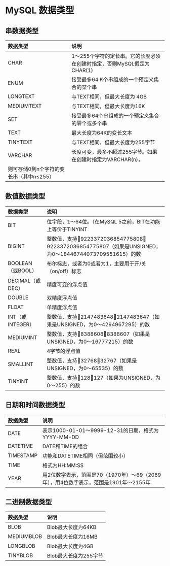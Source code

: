# MySQL 数据类型

## 串数据类型

|数据类型|说明|
|:------|:------|
|CHAR|1～255个字符的定长串。它的长度必须在创建时指定，否则MySQL假定为CHAR(1)|
|ENUM|接受最多64 K个串组成的一个预定义集合的某个串|
|LONGTEXT|与TEXT相同，但最大长度为 4GB|
|MEDIUMTEXT|与TEXT相同，但最大长度为16K|
|SET|接受最多64个串组成的一个预定义集合的零个或多个串|
|TEXT|最大长度为64K的变长文本|
|TINYTEXT|与TEXT相同，但最大长度为255字节|
|VARCHAR|长度可变，最多不超过255字节。如果在创建时指定为VARCHAR(n)，
则可存储0到n个字符的变长串（其中n≤255）|

## 数值数据类型

|数据类型|说明|
|:------|:------|
|BIT|位字段，1～64位。（在MySQL 5之前，BIT在功能上等价于TINYINT|
|BIGINT|整数值，支持9223372036854775808～9223372036854775807（如果是UNSIGNED，为0～18446744073709551615）的数|
|BOOLEAN（或BOOL）|布尔标志，或者为0或者为1，主要用于开/关（on/off）标志|
|DECIMAL（或DEC）|精度可变的浮点值|
|DOUBLE|双精度浮点值|
|FLOAT|单精度浮点值|
|INT（或INTEGER）|整数值，支持2147483648～2147483647（如果是UNSIGNED，为0～4294967295）的数|
|MEDIUMINT|整数值，支持8388608～8388607（如果是UNSIGNED，为0～16777215）的数|
|REAL|4字节的浮点值|
|SMALLINT|整数值，支持32768～32767（如果是UNSIGNED，为0～65535）的数|
|TINYINT|整数值，支持128～127（如果为UNSIGNED，为0～255）的数|

## 日期和时间数据类型

|数据类型|说明|
|:------|:------|
|DATE|表示1000-01-01～9999-12-31的日期，格式为YYYY-MM-DD|
|DATETIME|DATE和TIME的组合|
|TIMESTAMP|功能和DATETIME相同（但范围较小）|
|TIME|格式为HH:MM:SS|
|YEAR|用2位数字表示，范围是70（1970年）～69（2069年），用4位数字表示，范围是1901年～2155年|

## 二进制数据类型

|数据类型|说明|
|:------|:------|
|BLOB|Blob最大长度为64KB|
|MEDIUMBLOB|Blob最大长度为16MB|
|LONGBLOB|Blob最大长度为4GB|
|TINYBLOB|Blob最大长度为255字节|